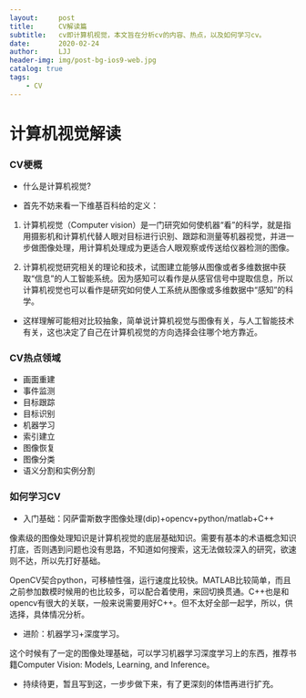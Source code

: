 ```yaml
---
layout:     post
title:      CV解读篇
subtitle:   cv即计算机视觉，本文旨在分析cv的内容、热点，以及如何学习cv。
date:       2020-02-24
author:     LJJ
header-img: img/post-bg-ios9-web.jpg
catalog: true
tags:
    - CV
---
```


# 计算机视觉解读

### CV梗概

- 什么是计算机视觉?

- 首先不妨来看一下维基百科给的定义：

1. 计算机视觉（Computer vision）是一门研究如何使机器“看”的科学，就是指用摄影机和计算机代替人眼对目标进行识别、跟踪和测量等机器视觉，并进一步做图像处理，用计算机处理成为更适合人眼观察或传送给仪器检测的图像。

2. 计算机视觉研究相关的理论和技术，试图建立能够从图像或者多维数据中获取“信息”的人工智能系统。因为感知可以看作是从感官信号中提取信息，所以计算机视觉也可以看作是研究如何使人工系统从图像或多维数据中“感知”的科学。

- 这样理解可能相对比较抽象，简单说计算机视觉与图像有关，与人工智能技术有关，这也决定了自己在计算机视觉的方向选择会往哪个地方靠近。

### CV热点领域

- 画面重建
- 事件监测
- 目标跟踪
- 目标识别
- 机器学习
- 索引建立
- 图像恢复
- 图像分类
- 语义分割和实例分割

### 如何学习CV

- 入门基础：冈萨雷斯数字图像处理(dip)+opencv+python/matlab+C++

像素级的图像处理知识是计算机视觉的底层基础知识。需要有基本的术语概念知识打底，否则遇到问题也没有思路，不知道如何搜索，这无法做较深入的研究，欲速则不达，所以先打好基础。

OpenCV契合python，可移植性强，运行速度比较快。MATLAB比较简单，而且之前参加数模时候用的也比较多，可以配合着使用，来回切换贯通。C++也是和opencv有很大的关联，一般来说需要用好C++。但不太好全部一起学，所以，供选择，具体情况分析。

- 进阶：机器学习+深度学习。

这个时候有了一定的图像处理基础，可以学习机器学习深度学习上的东西，推荐书籍Computer Vision: Models, Learning, and Inference。

- 持续待更，暂且写到这，一步步做下来，有了更深刻的体悟再进行扩充。

